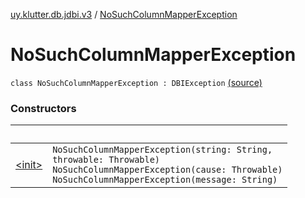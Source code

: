 [uy.klutter.db.jdbi.v3](../index.md) / [NoSuchColumnMapperException](.)


# NoSuchColumnMapperException
<code>class NoSuchColumnMapperException : DBIException</code> [(source)](https://github.com/kohesive/klutter/blob/master/db-jdbi-v3-jdk8/src/main/kotlin/uy/klutter/db/jdbi/v3/Exceptions.kt#L18)<br/>


### Constructors

|&nbsp;|&nbsp;|
|---|---|
| [&lt;init&gt;](-init-.md) | <code>NoSuchColumnMapperException(string: String, throwable: Throwable)</code><br/><code>NoSuchColumnMapperException(cause: Throwable)</code><br/><code>NoSuchColumnMapperException(message: String)</code><br/> |
